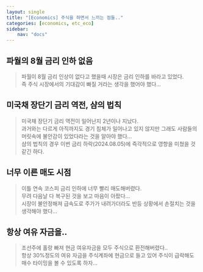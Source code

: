```yaml
---
layout: single
title: "[Economics] 주식을 하면서 느끼는 점들.."
categories: [economics, etc_eco]
sidebar:
    nav: "docs"
---
```


## 파월의 8월 금리 인하 없음
> 파월이 8월 금리 인상이 없다고 했을때 시장은 금리 인하를 바라고 있었다. <br/>
> 즉 주식 시장에서의 기대감이 빠질 거라는 생각을 했어야 했다... <br/> 

## 미국채 장단기 금리 역전, 샴의 법칙
> 미국채 장단기 금리 역전이 일어난지 2년이나 지났다. <br/>
> 과거와는 다르게 아직까지도 경기 침체가 일어나고 있지 않지만 그래도 사람들의 머릿속에 불안감이 있었다라는 것을 알아야 했다... <br/>
> 샴의 법칙의 경우 이번 금리 하락(2024.08.05)에 즉각적으로 영향을 미쳤을 것 같긴 하다. <br/>

## 너무 이른 매도 시점
> 이틀 연속 코스피 금리 인하에 너무 빨리 매도해버렸다. <br/>
> 무려 다음날 다 복구된 것을 보고 마음이 아팠다... <br/>
> 시장이 불안정해져 급속도로 주가가 내려가더라도 반등 상황에서 손절치는 것을 생각해야 했다... <br/>

## 항상 여유 자금을..
> 조선주에 홀랑 빠져 현금 여유자금을 모두 주식으로 환전해버렸다.. <br/>
> 항상 30%정도의 여유 자금을 주식계좌에 현금으로 들고 있어 주식이 급락해도 매수 타이밍을 볼 수 있도록 하자... <br/>

